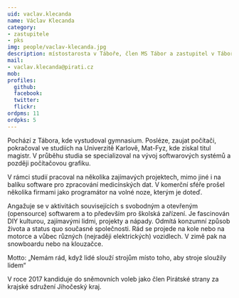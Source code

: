 ```yaml
---
uid: vaclav.klecanda
name: Václav Klecanda
category:
- zastupitele
- pks
img: people/vaclav-klecanda.jpg
description: místostarosta v Táboře, člen MS Tábor a zastupitel v Táboře
mail:
- vaclav.klecanda@pirati.cz
mob:			  
profiles:
  github:                 
  facebook: 		  
  twitter: 		  
  flickr: 
ordpms: 11
ordpks: 5      		  
---
```


Pochází z Tábora, kde vystudoval gymnasium. Posléze, zaujat počítači, pokračoval ve studiích na Univerzitě Karlově, Mat-Fyz, kde získal titul magistr. V průběhu studia se specializoval na vývoj softwarových systémů a později počítačovou grafiku.

V rámci studií pracoval na několika zajímavých projektech, mimo jiné i na balíku software pro zpracování medicínských dat. V komerční sféře prošel několika firmami jako programátor na volné noze, kterým je doteď.

Angažuje se v aktivitách souvisejících s svobodným a otevřeným (opensource) softwarem a to především pro školská zařízení. Je fascinován DIY kulturou, zajímavými lidmi, projekty a nápady. Odmítá konzumní způsob života a status quo současné společnosti. Rád se projede na kole nebo na motorce a vůbec různých (nejraději elektrických) vozidlech. V zimě pak na snowboardu nebo na klouzačce.

Motto: „Nemám rád, když lidé slouží strojům místo toho, aby stroje sloužily lidem“

V roce 2017 kandiduje do sněmovních voleb jako člen Pirátské strany za krajské sdružení Jihočeský kraj.
